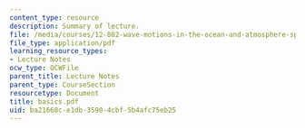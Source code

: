 ```yaml
---
content_type: resource
description: Summary of lecture.
file: /media/courses/12-802-wave-motions-in-the-ocean-and-atmosphere-spring-2004/ba21668ce1db35904cbf5b4afc75eb25_basics.pdf
file_type: application/pdf
learning_resource_types:
- Lecture Notes
ocw_type: OCWFile
parent_title: Lecture Notes
parent_type: CourseSection
resourcetype: Document
title: basics.pdf
uid: ba21668c-e1db-3590-4cbf-5b4afc75eb25
---
```

